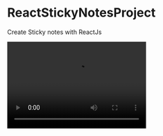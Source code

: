 # ReactStickyNotesProject
Create Sticky notes with ReactJs

<video src="https://user-images.githubusercontent.com/48310000/108774541-5e239f80-7592-11eb-95c5-54e1da902e15.mp4" width="320" height="200" controls preload></video>
